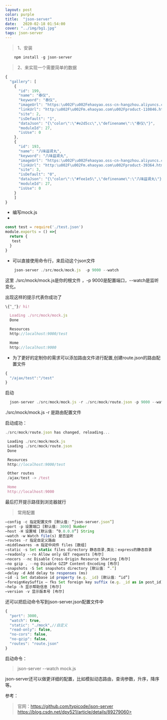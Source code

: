 ```yaml
---
layout: post
color: purple
title:  "json-server"
date:   2020-02-18 01:54:00
cover: "../img/bg1.jpg"
tags: json-server
---
```


> 1、安装
```javaScript
	npm install -g json-server
```
> 2、来实现一个需要简单的数据
```javaScript
{
  "gallery": [
    {
      "id": 199,
      "name": "泰仪",
      "keyword": "泰仪",
      "imageUrl": "https:\u002F\u002Fehaoyao.oss-cn-hangzhou.aliyuncs.com\u002F2019\u002F12\u002F2\u002F1575249248561_72.jpg",
      "linkUrl": "http:\u002F\u002Fm.ehaoyao.com\u002Fproduct-110846.html",
      "site": 2,
      "isDefault": "1",
      "dataJson": "{\"color\":\"#e2d5cc\",\"definename\":\"泰仪\"}",
      "moduleId": 27,
      "isUse": 0
    },
    {
      "id": 193,
      "name": "八味益肾丸",
      "keyword": "八味益肾丸",
      "imageUrl": "https:\u002F\u002Fehaoyao.oss-cn-hangzhou.aliyuncs.com\u002F2019\u002F11\u002F25\u002F1574642245226_95.jpg",
      "linkUrl": "http:\u002F\u002Fm.ehaoyao.com\u002Fproduct-39364.html",
      "site": 3,
      "isDefault": "0",
      "dataJson": "{\"color\":\"#fee1e5\",\"definename\":\"八味益肾丸\"}",
      "moduleId": 27,
      "isUse": 0
    }
    ]
}
```

- 编写mock.js
- 
```javaScript
const test = require('./test.json')
module.exports = () =>{
  return {
   test
  }
}
```

- 可以直接使用命令行，来启动这个json文件


```javaScript
	json-server ./src/mock/mock.js  -p 9000 --watch
```

这里 ./src/mock/mock.js是你的根文件 ，-p 9000是配置端口，--watch是监听变化。

出现这样的提示代表你成功了

```javaScript
\{^_^}/ hi!

  Loading ./src/mock/mock.js
  Done

  Resources
  http://localhost:9000/test

  Home
  http://localhost:9000
```

- 为了更好的定制你的需求可以添加路由文件进行配置,创建route.json的路由配置文件


```javaScript
{
  "/ajax/test":"/test"
}
```
启动

```javaScript
  json-server ./src/mock/mock.js -r ./src/mock/route.json -p 9000 --watch
```

 ./src/mock/mock.js -r 是路由配置文件

 启动成功：

 ```javaScript
 ./src/mock/route.json has changed, reloading...

  Loading ./src/mock/mock.js
  Loading ./src/mock/route.json
  Done

  Resources
  http://localhost:9000/test

  Other routes
  /ajax/test -> /test

  Home
  http://localhost:9000
```

最后打开提示路径到浏览器就行

> 常用配置
```javaScript
–config -c 指定配置文件 [默认值: “json-server.json”]
–port -p 设置端口 [默认值: 3000] Number
–host -H 设置域 [默认值: “0.0.0.0”] String
–watch -w Watch file(s) 是否监听
–routes -r 指定自定义路由
–middlewares -m 指定中间件 files [数组]
–static -s Set static files directory 静态目录,类比：express的静态目录
–readonly --ro Allow only GET requests [布尔]
–nocors --nc Disable Cross-Origin Resource Sharing [布尔]
–no gzip , --ng Disable GZIP Content-Encoding [布尔]
–snapshots -S Set snapshots directory [默认值: “.”]
–delay -d Add delay to responses (ms)
–id -i Set database id property (e.g. _id) [默认值: “id”]
–foreignKeySuffix – fks Set foreign key suffix (e.g. _id as in post_id) [默认值: “Id”]
–help -h 显示帮助信息 [布尔]
–version -v 显示版本号 [布尔]
```

还可以把启动命令写到json-server.json配置文件中

```javaScript
{
  "port": 3000,
  "watch": true,
  "static": "./mock",//自定义
  "read-only": false,
  "no-cors": false,
  "no-gzip": false,
  "routes": "route.json"
}

```

启动命令：
> json-server --watch mock.js  

json-server还可以做更详细的配置，比如模拟动态路由，查询参数，升序，降序等。

参考：
> 官网：https://github.com/typicode/json-server
>https://blog.csdn.net/dpy521/article/details/89279060> 
